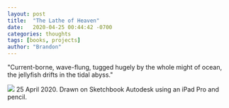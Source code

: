 ```yaml
---
layout: post
title:  "The Lathe of Heaven"
date:   2020-04-25 00:44:42 -0700
categories: thoughts
tags: [books, projects]
author: "Brandon"
---
```

"Current-borne, wave-flung, tugged hugely by the whole might of ocean, the jellyfish drifts in the tidal abyss."

<img src="{{ 'assets/img/042520/ursula_jellyfish.PNG' | relative_url }}">
25 April 2020. Drawn on Sketchbook Autodesk using an iPad Pro and pencil.
